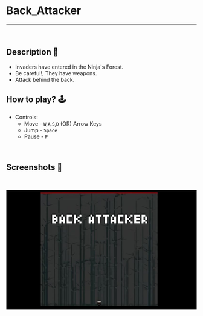 # **Back_Attacker** 

---

<br>

## **Description 📃**
- Invaders have entered in the Ninja's Forest. 
- Be careful!, They have weapons. 
- Attack behind the back.


## **How to play? 🕹️**
- Controls:
	- Move - `W`,`A`,`S`,`D` (OR) Arrow Keys 
	- Jump - `Space`
	- Pause - `P`
	
<br>

## **Screenshots 📸**

<br>

![image](../../assets/images/Back_Attacker.jpg)

<br>
